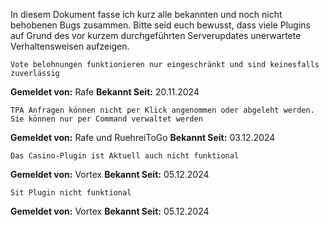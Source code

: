 In diesem Dokument fasse ich kurz alle bekannten und noch nicht behobenen Bugs zusammen.
Bitte seid euch bewusst, dass viele Plugins auf Grund des vor kurzem durchgeführten Serverupdates unerwartete Verhaltensweisen aufzeigen.



```
Vote belohnungen funktionieren nur eingeschränkt und sind keinesfalls zuverlässig
```
**Gemeldet von:** Rafe 
**Bekannt Seit:** 20.11.2024

```
TPA Anfragen können nicht per Klick angenommen oder abgeleht werden. Sie können nur per Command verwaltet werden
```
**Gemeldet von:** Rafe und RuehreiToGo
**Bekannt Seit:** 03.12.2024

```
Das Casino-Plugin ist Aktuell auch nicht funktional
```

**Gemeldet von:** Vortex
**Bekannt Seit:** 05.12.2024

```
Sit Plugin nicht funktional
```

**Gemeldet von:** Vortex
**Bekannt Seit:** 05.12.2024